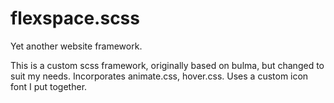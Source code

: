 # flexspace.scss
Yet another website framework.

This is a custom scss framework, originally based on bulma, but changed to suit my needs. Incorporates animate.css, hover.css. Uses a custom icon font I put together.